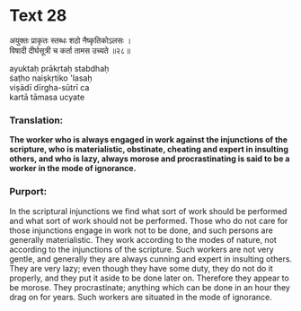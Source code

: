 # Text 28

अयुक्तः प्राकृतः स्तब्धः शठो नैष्कृतिकोऽलसः ।  
विषादी दीर्घसूत्री च कर्ता तामस उच्यते ॥२८॥

ayuktaḥ prākṛtaḥ stabdhaḥ  
śaṭho naiṣkṛtiko 'lasaḥ  
viṣādī dīrgha-sūtrī ca  
kartā tāmasa ucyate



### Translation:

**The worker who is always engaged in work against the injunctions of the scripture, who is materialistic, obstinate, cheating and expert in insulting others, and who is lazy, always morose and procrastinating is said to be a worker in the mode of ignorance.**

### Purport:

In the scriptural injunctions we find what sort of work should be performed and what sort of work should not be performed. Those who do not care for those injunctions engage in work not to be done, and such persons are generally materialistic. They work according to the modes of nature, not according to the injunctions of the scripture. Such workers are not very gentle, and generally they are always cunning and expert in insulting others. They are very lazy; even though they have some duty, they do not do it properly, and they put it aside to be done later on. Therefore they appear to be morose. They procrastinate; anything which can be done in an hour they drag on for years. Such workers are situated in the mode of ignorance.